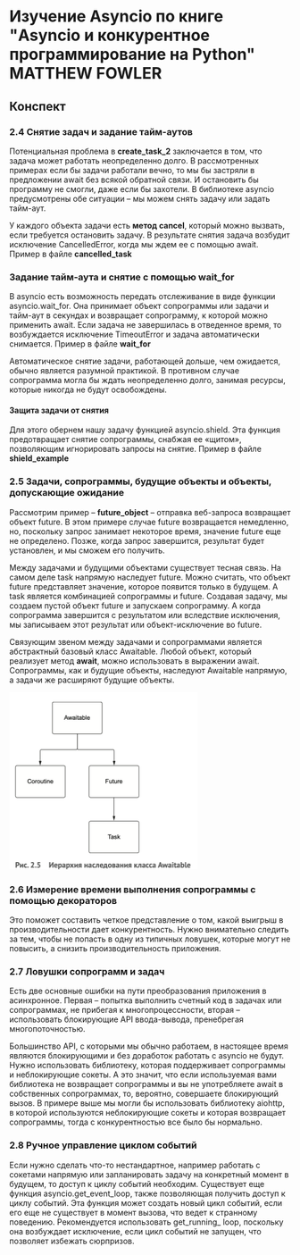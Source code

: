 <h1> Изучение Asyncio по книге "Asyncio и конкурентное программирование на Python" MATTHEW FOWLER </h1>
<h2> Конспект </h2>

<h3> 2.4 Снятие задач и задание тайм-аутов </h3>
Потенциальная проблема в <b>create_task_2</b> заключается в том, что задача может работать неопределенно долго. 
В рассмотренных примерах если бы задачи работали вечно, то мы бы застряли в предложении await без всякой обратной связи. 
И остановить бы программу не смогли, даже если бы захотели.
В библиотеке asyncio предусмотрены обе ситуации – мы можем снять задачу или задать тайм-аут.

У каждого объекта задачи есть <b>метод cancel</b>, который можно вызвать, если требуется остановить задачу. 
В результате снятия задача возбудит исключение CancelledError, когда мы ждем ее с помощью await. 
Пример в файле <b>cancelled_task</b>

<h3> Задание тайм-аута и снятие с помощью wait_for </h3>
В asyncio есть возможность передать отслеживание в виде функции asyncio.wait_for. Она принимает объект 
сопрограммы или задачи и тайм-аут в секундах и возвращает сопрограмму, к которой можно применить await. 
Если задача не завершилась в отведенное время, то возбуждается исключение TimeoutError и задача автоматически снимается.
Пример в файле <b>wait_for</b>

Автоматическое снятие задачи, работающей дольше, чем ожидается, обычно является разумной практикой. 
В противном случае сопрограмма могла бы ждать неопределенно долго, занимая ресурсы, которые никогда не будут освобождены. 

<h4> Защита задачи от снятия </h4>
Для этого обернем нашу задачу функцией asyncio.shield. Эта функция предотвращает снятие сопрограммы, снабжая ее «щитом», позволяющим игнорировать запросы на снятие.
Пример в файле <b>shield_example</b>

<h3> 2.5 Задачи, сопрограммы, будущие объекты и объекты, допускающие ожидание </h3>

Рассмотрим пример – <b>future_object</b> – отправка веб-запроса возвращает объект future. В этом примере случае future 
возвращается немедленно, но, поскольку запрос занимает некоторое время, значение future еще не определено. 
Позже, когда запрос завершится, результат будет установлен, и мы сможем его получить. 

Между задачами и будущими объектами существует тесная связь. На самом деле task напрямую наследует future. Можно считать, 
что объект future представляет значение, которое появится только в будущем. А task является комбинацией сопрограммы и future. 
Создавая задачу, мы создаем пустой объект future и запускаем сопрограмму. А когда сопрограмма завершится с результатом или вследствие
исключения, мы записываем этот результат или объект-исключение во future.

Связующим звеном между задачами и сопрограммами является абстрактный базовый класс Awaitable. Любой объект, который реализует метод __await__, 
можно использовать в выражении await. Сопрограммы, как и будущие объекты, наследуют Awaitable напрямую, а задачи же расширяют будущие объекты.

<img src="data/picture_2.5.png" width="337" height="317" alt="pic_2.5"/>

<h3> 2.6 Измерение времени выполнения сопрограммы с помощью декораторов </h3>
Это поможет составить четкое представление о том, какой выигрыш в производительности дает конкурентность.
Нужно внимательно следить за тем, чтобы не попасть в одну из типичных ловушек, которые могут не повысить, а снизить производительность приложения.

<h3> 2.7 Ловушки сопрограмм и задач </h3>
Есть две основные ошибки на пути преобразования приложения в асинхронное. Первая – попытка выполнить счетный код в задачах или сопрограммах, 
не прибегая к многопроцессности, вторая – использовать блокирующие API ввода-вывода, пренебрегая многопоточностью.

Большинство API, с которыми мы обычно работаем, в настоящее время являются блокирующими и без доработок работать с asyncio не будут. 
Нужно использовать библиотеку, которая поддерживает сопрограммы и неблокирующие сокеты. А это значит, что если используемая вами библиотека 
не возвращает сопрограммы и вы не употребляете await в собственных сопрограммах, то, вероятно, совершаете блокирующий вызов.
В примере выше мы могли бы использовать библиотеку aiohttp, в которой используются неблокирующие сокеты и которая возвращает сопрограммы, 
тогда с конкурентностью все было бы нормально.

<h3> 2.8 Ручное управление циклом событий </h3>
Если нужно сделать что-то нестандартное, например работать с сокетами напрямую или запланировать задачу на конкретный момент в будущем, то доступ к циклу событий необходим. 
Существует еще функция asyncio.get_event_loop, также позволяющая получить доступ к циклу событий. Эта функция может создать новый цикл событий, 
если его еще не существует в момент вызова, что ведет к странному поведению. Рекомендуется использовать get_running_ loop, поскольку она возбуждает 
исключение, если цикл событий не запущен, что позволяет избежать сюрпризов.


